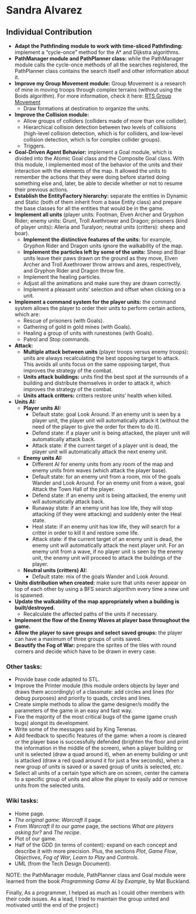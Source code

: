 ﻿# Sandra Alvarez
## Individual Contribution

- **Adapt the Pathfinding module to work with time-sliced Pathfinding:** implement a “cycle-once” method for the A* and Dijkstra algorithms.
- **PathManager module and PathPlanner class:** while the PathManager module calls the cycle-once methods of all the searches registered, the PathPlanner class contains the search itself and other information about it.
- **Improve my Group Movement module:** Group Movement is a research of mine in moving troops through complex terrains (without using the Boids algorithm). For more information, check it here: [RTS Group Movement](https://sandruski.github.io/RTS-Group-Movement/)
	- Draw formations at destination to organize the units.
- **Improve the Collision module:**
	- Allow groups of colliders (colliders made of more than one collider).
	- Hierarchical collision detection between two levels of collisions (high-level collision detection, which is for colliders, and low-level collision detection, which is for complex collider groups).
	- Triggers.
- **Goal-Driven Agent Behavior:** implement a Goal module, which is divided into the Atomic Goal class and the Composite Goal class. With this module, I implemented most of the behavior of the units and their interaction with the elements of the map. It allowed the units to remember the actions that they were doing before started doing something else and, later, be able to decide whether or not to resume their previous actions.
- **Establish the EntityFactory hierarchy:** separate the entities in Dynamic and Static (both of them inherit from a base Entity class) and prepare the base classes for all the entities that would be in the game.
- **Implement all units** (player units: Footman, Elven Archer and Gryphon Rider; enemy units: Grunt, Troll Axethrower and Dragon; prisoners (kind of player units)**:** Alleria and Turalyon; neutral units (critters): sheep and boar).
	- **Implement the distinctive features of the units:** for example, Gryphon Rider and Dragon units ignore the walkability of the map.
	- **Implement the particles left by some of the units:** Sheep and Boar units leave their paws drawn on the ground as they move, Elven Archer and Troll Axethrower throw arrows and axes, respectively, and Gryphon Rider and Dragon throw fire.
	- Implement the healing particles.
	- Adjust all the animations and make sure they are drawn correctly.
	- Implement a pleasant units’ selection and offset when clicking on a unit.
- **Implement a command system for the player units:** the command system allows the player to order their units to perform certain actions, which are:
	- Rescue of prisoners (with Goals).
	- Gathering of gold in gold mines (with Goals).
	- Healing a group of units with runestones (with Goals).
	- Patrol and Stop commands.
- **Attack:**
	- **Multiple attack between units** (player troops versus enemy troops)**:** units are always recalculating the best opposing target to attack. This avoids all units focus on the same opposing target, thus improves the strategy of the combat.
	- **Units attack buildings:** units find the best spot at the surrounds of a building and distribute themselves in order to attack it, which improves the strategy of the combat.
	- **Units attack critters:** critters restore units’ health when killed.
- **Units AI:**
	- **Player units AI:** 
		- Default state: goal Look Around. If an enemy unit is seen by a player unit, the player unit will automatically attack it (without the need of the player to give the order for them to do it).
		- Defend state: if a player unit is being attacked, the player unit will automatically attack back.
		- Attack state: if the current target of a player unit is dead, the player unit will automatically attack the next enemy unit.
	- **Enemy units AI:** 
		- Different AI for enemy units from any room of the map and enemy units from waves (which attack the player base).
		- Default state: for an enemy unit from a room, mix of the goals Wander and Look Around. For an enemy unit from a wave, goal Attack the Town Hall of the player.
		- Defend state: if an enemy unit is being attacked, the enemy unit will automatically attack back.
		- Runaway state: if an enemy unit has low life, they will stop attacking (if they were attacking) and suddenly enter the Heal state.
		- Heal state: if an enemy unit has low life, they will search for a critter in order to kill it and restore some life.
		- Attack state: if the current target of an enemy unit is dead, the enemy unit will automatically attack the next player unit. For an enemy unit from a wave, if no player unit is seen by the enemy unit, the enemy unit will proceed to attack the buildings of the player.
	- **Neutral units (critters) AI:**
		- Default state: mix of the goals Wander and Look Around.
- **Units distribution when created:** make sure that units never appear on top of each other by using a BFS search algorithm every time a new unit is spawned.
- **Update the walkability of the map appropriately when a building is built/destroyed.**
	- Recalculate the affected paths of the units if necessary.
- **Implement the flow of the Enemy Waves at player base throughout the game.**
- **Allow the player to save groups and select saved groups:** the player can have a maximum of three groups of units saved.
- **Beautify the Fog of War:** prepare the sprites of the tiles with round corners and decide which have to be drawn in every case.

### Other tasks:
- Provide base code adapted to STL.
- Improve the Printer module (this module orders objects by layer and draws them accordingly) of a classmate: add circles and lines (for debug purposes) and priority to quads, circles and lines.
- Create simple methods to allow the game designer/s modify the parameters of the game in an easy and fast way.
- Fixe the majority of the most critical bugs of the game (game crush bugs) alongst its development.
- Write some of the messages said by King Terenas.
- Add feedback to specific features of the game: when a room is cleared or the player base is successfully defended (brighten the floor and print the information in the middle of the screen), when a player building or unit is selected (draw a quad around it), when an enemy building or unit is attacked (draw a red quad around it for just a few seconds), when a new group of units is saved or a saved group of units is selected, etc.
- Select all units of a certain type which are on screen, center the camera to a specific group of units and allow the player to easily add or remove units from the selected units.

### Wiki tasks:
- Home page.
- _The original game: Warcraft II_ page.
- _From Warcraft II to our game_ page, the sections _What are players asking for?_ and _The recipe_.
- Plot of our game.
- Half of the GDD (in terms of content): expand on each concept and describe it with more precision. Plus, the sections _Plot_, _Game Flow_, _Objectives_, _Fog of War_, _Learn to Play_ and _Controls_.
- UML (from the Tech Design Document).


NOTE: the PathManager module, PathPlanner class and Goal module were learned from the book _Programming Game AI by Example_, by Mat Buckland.

Finally,
As a programmer, I helped as much as I could other members with their code issues.
As a lead, I tried to maintain the group united and motivated until the end of the project:)